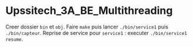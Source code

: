 # Upssitech_3A_BE_Multithreading
Creer dossier `bin` et `obj`.
Faire `make` puis lancer `./bin/service1` puis `./bin/capteur`.
Reprise de service pour `service1` : executer `./bin/service1 resume`.
